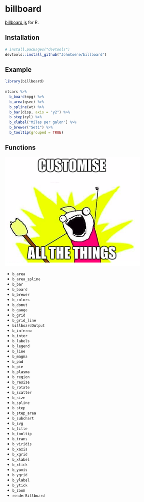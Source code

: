 # billboard

[billboard.js](https://naver.github.io/billboard.js) for R.

## Installation

``` r
# install.packages("devtools")
devtools::install_github("JohnCoene/billboard")
```

## Example

```r
library(billboard)

mtcars %>% 
  b_board(mpg) %>% 
  b_area(qsec) %>% 
  b_spline(wt) %>% 
  b_bar(disp, axis = "y2") %>% 
  b_step(cyl) %>% 
  b_xlabel("Miles per galon") %>% 
  b_brewer("Set1") %>% 
  b_tooltip(grouped = TRUE)
```

## Functions

![Customise all the things](FOO.png)

* `b_area`
* `b_area_spline`  
* `b_bar`
* `b_board`
* `b_brewer`
* `b_colors`
* `b_donut`
* `b_gauge`
* `b_grid`
* `b_grid_line`
* `billboardOutput`
* `b_inferno`
* `b_inter`
* `b_labels`
* `b_legend` 
* `b_line` 
* `b_magma`
* `b_pad`
* `b_pie`
* `b_plasma`
* `b_region`
* `b_resize` 
* `b_rotate`
* `b_scatter`
* `b_size`
* `b_spline` 
* `b_step`
* `b_step_area`  
* `b_subchart`
* `b_svg`
* `b_title`
* `b_tooltip`
* `b_trans`
* `b_viridis`
* `b_xaxis`
* `b_xgrid` 
* `b_xlabel`
* `b_xtick` 
* `b_yaxis`
* `b_ygrid`
* `b_ylabel`
* `b_ytick`
* `b_zoom`
* `renderBillboard`
